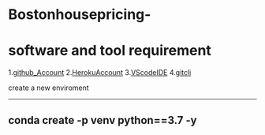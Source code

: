 # Bostonhousepricing-

# software and tool requirement
1.[github_Account](https:/github.com)
2.[HerokuAccount](https:/heroku.com)
3.[VScodeIDE](https://code.visualstudio.com/)
4.[gitcli](https://git-scm.com/book/en/v2/Getting-Started-The-Command-Line)


create a new enviroment

---
conda create -p venv python==3.7 -y 
---

